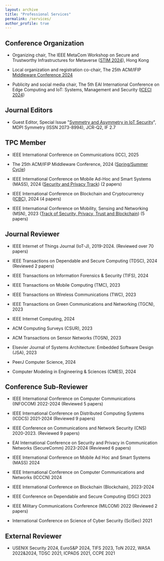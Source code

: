 ```yaml
---
layout: archive
title: "Professional Services"
permalink: /services/
author_profile: true
---
```


## Conference Organization

- Organizing chair, The IEEE MetaCom Workshop on Secure and Trustworthy Infrastructures for Metaverse ([STIM 2024](https://ieee-metacom.org/workshop_stim.html)), Hong Kong

- Local organization and registration co-chair, The 25th ACM/IFIP [Middleware Conference 2024](https://middleware-conf.github.io/2024/organizing-committee/)
  
- Publicity and social media chair, The 5th EAI International Conference on Edge Computing and IoT: Systems, Management and Security ([ICECI 2024](https://iceci-conference.eai-conferences.org/2024/committees/))

## Journal Editors

- Guest Editor, Special Issue "[Symmetry and Asymmetry in IoT Security](https://www.mdpi.com/journal/symmetry/special_issues/I29705V1C3)", MDPI Symmetry (ISSN 2073-8994), JCR-Q2, IF 2.7

## TPC Member
- IEEE International Conference on Communications (ICC), 2025

- The 25th ACM/IFIP Middleware Conference, 2024 ([Spring/Summer Cycle](https://middleware-conf.github.io/2024/program-committee/))
  
- IEEE International Conference on Mobile Ad-Hoc and Smart Systems (MASS), 2024 ([Security and Privacy Track](https://sites.google.com/view/ieee-mass-2024/commitee/program-committee?authuser=0)) (2 papers)

- IEEE International Conference on Blockchain and Cryptocurrency ([ICBC](https://icbc2024.ieee-icbc.org/committees/technical-committee)), 2024 (4 papers)

- IEEE International Conference on Mobility, Sensing and Networking (MSN), 2023 ([Track of Security, Privacy, Trust and Blockchain](https://ieee-msn.org/2023/progcom.php)) (5 papers)

## Journal Reviewer
- IEEE Internet of Things Journal (IoT-J), 2019-2024. (Reviewed over 70 papers)

- IEEE Transactions on Dependable and Secure Computing (TDSC), 2024 (Reviewed 2 papers)

- IEEE Transactions on Information Forensics & Security (TIFS), 2024

- IEEE Transactions on Mobile Computing (TMC), 2023

- IEEE Transactions on Wireless Communications (TWC), 2023

- IEEE Transactions on Green Communications and Networking (TGCN), 2023

- IEEE Internet Computing, 2024

- ACM Computing Surveys (CSUR), 2023

- ACM Transactions on Sensor Networks (TOSN), 2023

- Elsevier Journal of Systems Architecture: Embedded Software Design (JSA), 2023

- PeerJ Computer Science, 2024

- Computer Modeling in Engineering & Sciences (CMES), 2024

  

## Conference Sub-Reviewer
- IEEE International Conference on Computer Communications (INFOCOM) 2022-2024 (Reviewed 5 papers)

- IEEE International Conference on Distributed Computing Systems (ICDCS) 2021-2024  (Reviewed 9 papers)

- IEEE Conference on Communications and Network Security (CNS) 2020-2023.  (Reviewed 9 papers)

- EAI International Conference on Security and Privacy in Communication Networks (SecureComm) 2023-2024 (Reviewed 6 papers)

- IEEE International Conference on Mobile Ad Hoc and Smart Systems (MASS) 2024

- IEEE International Conference on Computer Communications and Networks (ICCCN) 2024

- IEEE International Conference on Blockchain (Blockchain), 2023-2024

- IEEE Conference on Dependable and Secure Computing (DSC) 2023

- IEEE Military Communications Conference (MILCOM) 2022 (Reviewed 2 papers)

- International Conference on Science of Cyber Security (SciSec) 2021

## External Reviewer
- USENIX Security 2024, EuroS&P 2024, TIFS 2023, ToN 2022, WASA 2022&2024, TDSC 2021, ICPADS 2021, CCPE 2021
